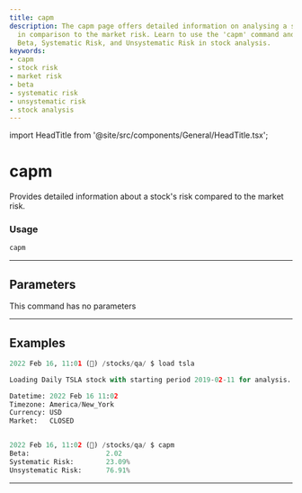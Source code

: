 ```yaml
---
title: capm
description: The capm page offers detailed information on analysing a stock's risk
  in comparison to the market risk. Learn to use the 'capm' command and understand
  Beta, Systematic Risk, and Unsystematic Risk in stock analysis.
keywords:
- capm
- stock risk
- market risk
- beta
- systematic risk
- unsystematic risk
- stock analysis
---
```


import HeadTitle from '@site/src/components/General/HeadTitle.tsx';

<HeadTitle title="capm - Qa - Stocks - Reference | OpenBB Terminal Docs" />

# capm

Provides detailed information about a stock's risk compared to the market risk.

### Usage

```python
capm
```

---

## Parameters

This command has no parameters



---

## Examples

```python
2022 Feb 16, 11:01 (🦋) /stocks/qa/ $ load tsla

Loading Daily TSLA stock with starting period 2019-02-11 for analysis.

Datetime: 2022 Feb 16 11:02
Timezone: America/New_York
Currency: USD
Market:   CLOSED


2022 Feb 16, 11:02 (🦋) /stocks/qa/ $ capm
Beta:                   2.02
Systematic Risk:        23.09%
Unsystematic Risk:      76.91%
```
---
